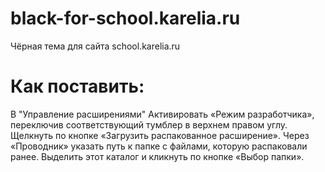 # black-for-school.karelia.ru
Чёрная тема для сайта school.karelia.ru

# Как поставить:
В "Управление расширениями" Активировать «Режим разработчика», переключив соответствующий тумблер в верхнем правом углу.
Щелкнуть по кнопке «Загрузить распакованное расширение».
Через «Проводник» указать путь к папке с файлами, которую распаковали ранее. Выделить этот каталог и кликнуть по кнопке «Выбор папки». 
